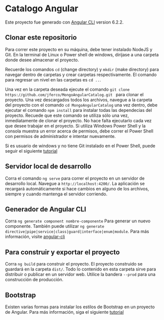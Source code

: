 # Catalogo Angular

Este proyecto fue generado con [Angular CLI](https://github.com/angular/angular-cli) version 6.2.2.

## Clonar este repositorio

Para correr este proyecto en su máquina, debe tener instalado NodeJS y Git.
En la terminal de Linux o Power shell de windows, diríjase a una carpeta donde desee almacenar el proyecto. 

Recuerde los comandos `cd` (change directory) y `mkdir` (make directory) para navegar dentro de carpetas y crear carpetas respectivamente. El comando para regresar un nivel en las carpetas es `cd ..`.

Una vez en la carpeta deseada ejecute el comando `git clone https://github.com/jferco/MongoAngularCatalog.git ` para clonar el proyecto. Una vez descargados todos los archivos, navegue a la carpeta del proyecto con el comando `cd MongoAngularCatalog` una vez dentro, debe ejecutar el comando `npm install` para instalar todas las dependecias del proyecto. Recuede que este comando se utiliza sólo una vez, inmediatamente de clonar el proyecto. No hace falta ejecutarlo cada vez que desee trabajar en el proyecto. Si utiliza Windows Power Shell y la consola muestra un error acerca de permisos, debe correr el Power Shell con permisos de administrador e intentar nuevamente.

Si es usuario de windows y no tiene Git instalado en el Power Shell, puede seguir el siguiente [tutorial](https://git-scm.com/book/en/v2/Appendix-A%3A-Git-in-Other-Environments-Git-in-Powershell) 

## Servidor local de desarrollo

Corra el comando `ng serve` para correr el proyecto en un servidor de desarrollo local. Navegue a `http://localhost:4200/`. La aplicación se recargará automáticamente si hace cambios en alguno de los archivos, siempre y cuando mantenga el servidor corriendo.

## Generador de Angular CLI 

Corra `ng generate component nombre-componente` Para generar un nuevo componente. También puede utilizar `ng generate directive|pipe|service|class|guard|interface|enum|module`. Para más información, visite [angular-cli](https://github.com/angular/angular-cli/wiki/generate) 

## Para construir y exportar el proyecto

Corra `ng build` para construir el proyecto. El proyecto construido se guardará en la carpeta `dist/`. Todo lo contenido en esta carpeta sirve para distribuir o publicar en un servidor web. Utilice la bandera `--prod` para una construcción de producción.

## Bootstrap

Existen varias formas para instalar los estilos de Bootstrap en un proyecto de Angular. Para más información, siga el siguiente [tutorial](https://loiane.com/2017/08/how-to-add-bootstrap-to-an-angular-cli-project/) 

